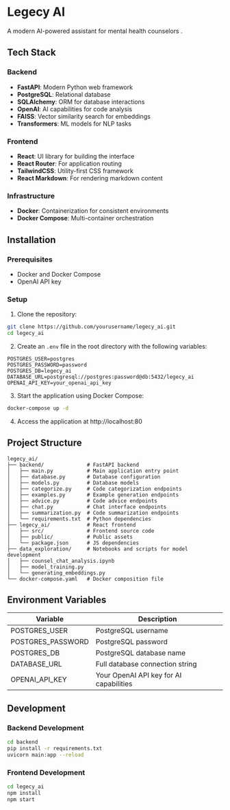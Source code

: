 # Legecy AI

A modern AI-powered assistant for mental health counselors .

## Tech Stack

### Backend
- **FastAPI**: Modern Python web framework
- **PostgreSQL**: Relational database
- **SQLAlchemy**: ORM for database interactions
- **OpenAI**: AI capabilities for code analysis
- **FAISS**: Vector similarity search for embeddings
- **Transformers**: ML models for NLP tasks

### Frontend
- **React**: UI library for building the interface
- **React Router**: For application routing
- **TailwindCSS**: Utility-first CSS framework
- **React Markdown**: For rendering markdown content

### Infrastructure
- **Docker**: Containerization for consistent environments
- **Docker Compose**: Multi-container orchestration

## Installation

### Prerequisites
- Docker and Docker Compose
- OpenAI API key

### Setup

1. Clone the repository:
```bash
git clone https://github.com/yourusername/legecy_ai.git
cd legecy_ai
```

2. Create an `.env` file in the root directory with the following variables:
```
POSTGRES_USER=postgres
POSTGRES_PASSWORD=password
POSTGRES_DB=legecy_ai
DATABASE_URL=postgresql://postgres:password@db:5432/legecy_ai
OPENAI_API_KEY=your_openai_api_key
```

3. Start the application using Docker Compose:
```bash
docker-compose up -d
```

4. Access the application at http://localhost:80

## Project Structure

```
legecy_ai/
├── backend/              # FastAPI backend
│   ├── main.py           # Main application entry point
│   ├── database.py       # Database configuration
│   ├── models.py         # Database models
│   ├── categorize.py     # Code categorization endpoints
│   ├── examples.py       # Example generation endpoints
│   ├── advice.py         # Code advice endpoints
│   ├── chat.py           # Chat interface endpoints
│   ├── summarization.py  # Code summarization endpoints
│   └── requirements.txt  # Python dependencies
├── legecy_ai/            # React frontend
│   ├── src/              # Frontend source code
│   ├── public/           # Public assets
│   └── package.json      # JS dependencies
├── data_exploration/     # Notebooks and scripts for model development
│   ├── counsel_chat_analysis.ipynb
│   ├── model_training.py
│   └── generating_embeddings.py
└── docker-compose.yaml   # Docker composition file
```

## Environment Variables

| Variable | Description |
|----------|-------------|
| POSTGRES_USER | PostgreSQL username |
| POSTGRES_PASSWORD | PostgreSQL password |
| POSTGRES_DB | PostgreSQL database name |
| DATABASE_URL | Full database connection string |
| OPENAI_API_KEY | Your OpenAI API key for AI capabilities |

## Development

### Backend Development

```bash
cd backend
pip install -r requirements.txt
uvicorn main:app --reload
```

### Frontend Development

```bash
cd legecy_ai
npm install
npm start
```
